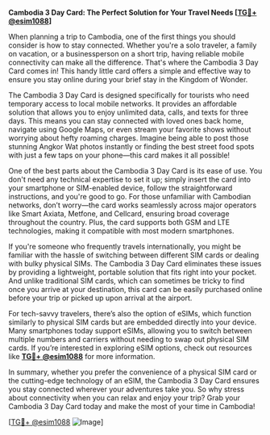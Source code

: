 **Cambodia 3 Day Card: The Perfect Solution for Your Travel Needs [[TG💪+ @esim1088](https://t.me/s/esim1088)]**

When planning a trip to Cambodia, one of the first things you should consider is how to stay connected. Whether you're a solo traveler, a family on vacation, or a businessperson on a short trip, having reliable mobile connectivity can make all the difference. That's where the Cambodia 3 Day Card comes in! This handy little card offers a simple and effective way to ensure you stay online during your brief stay in the Kingdom of Wonder.

The Cambodia 3 Day Card is designed specifically for tourists who need temporary access to local mobile networks. It provides an affordable solution that allows you to enjoy unlimited data, calls, and texts for three days. This means you can stay connected with loved ones back home, navigate using Google Maps, or even stream your favorite shows without worrying about hefty roaming charges. Imagine being able to post those stunning Angkor Wat photos instantly or finding the best street food spots with just a few taps on your phone—this card makes it all possible!

One of the best parts about the Cambodia 3 Day Card is its ease of use. You don't need any technical expertise to set it up; simply insert the card into your smartphone or SIM-enabled device, follow the straightforward instructions, and you're good to go. For those unfamiliar with Cambodian networks, don’t worry—the card works seamlessly across major operators like Smart Axiata, Metfone, and Cellcard, ensuring broad coverage throughout the country. Plus, the card supports both GSM and LTE technologies, making it compatible with most modern smartphones.

If you're someone who frequently travels internationally, you might be familiar with the hassle of switching between different SIM cards or dealing with bulky physical SIMs. The Cambodia 3 Day Card eliminates these issues by providing a lightweight, portable solution that fits right into your pocket. And unlike traditional SIM cards, which can sometimes be tricky to find once you arrive at your destination, this card can be easily purchased online before your trip or picked up upon arrival at the airport.

For tech-savvy travelers, there’s also the option of eSIMs, which function similarly to physical SIM cards but are embedded directly into your device. Many smartphones today support eSIMs, allowing you to switch between multiple numbers and carriers without needing to swap out physical SIM cards. If you’re interested in exploring eSIM options, check out resources like **[TG💪+ @esim1088](https://t.me/s/esim1088)** for more information.

In summary, whether you prefer the convenience of a physical SIM card or the cutting-edge technology of an eSIM, the Cambodia 3 Day Card ensures you stay connected wherever your adventures take you. So why stress about connectivity when you can relax and enjoy your trip? Grab your Cambodia 3 Day Card today and make the most of your time in Cambodia!

[[TG💪+ @esim1088](https://t.me/s/esim1088) ![Image](https://i.postimg.cc/Y0z9fWf4/image.png)]